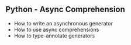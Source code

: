 ## Python - Async Comprehension

- How to write an asynchronous generator
- How to use async comprehensions
- How to type-annotate generators